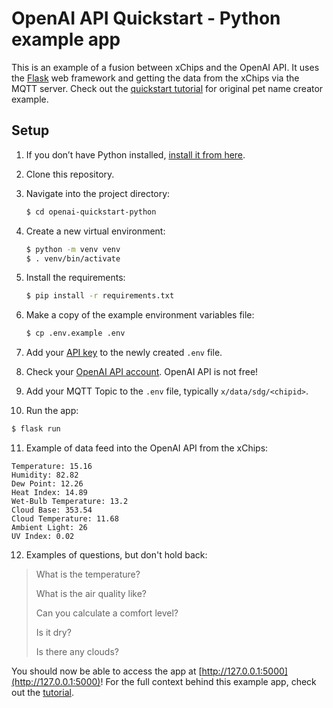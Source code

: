 # OpenAI API Quickstart - Python example app

This is an example of a fusion between xChips and the OpenAI API. It uses the [Flask](https://flask.palletsprojects.com/en/2.0.x/) web framework and getting the data from the xChips via the MQTT server. Check out the [quickstart tutorial](https://beta.openai.com/docs/quickstart) for original pet name creator example.

## Setup

1. If you don’t have Python installed, [install it from here](https://www.python.org/downloads/).

2. Clone this repository.

3. Navigate into the project directory:

   ```bash
   $ cd openai-quickstart-python
   ```

4. Create a new virtual environment:

   ```bash
   $ python -m venv venv
   $ . venv/bin/activate
   ```

5. Install the requirements:

   ```bash
   $ pip install -r requirements.txt
   ```

6. Make a copy of the example environment variables file:

   ```bash
   $ cp .env.example .env
   ```

7. Add your [API key](https://beta.openai.com/account/api-keys) to the newly created `.env` file.

8. Check your [OpenAI API account](https://platform.openai.com/account/billing/overview). OpenAI API is not free!

9. Add your MQTT Topic to the `.env` file, typically `x/data/sdg/<chipid>`.

10. Run the app:

   ```bash
   $ flask run
   ```

11. Example of data feed into the OpenAI API from the xChips:

   ```
   Temperature: 15.16
   Humidity: 82.82
   Dew Point: 12.26
   Heat Index: 14.89
   Wet-Bulb Temperature: 13.2
   Cloud Base: 353.54
   Cloud Temperature: 11.68
   Ambient Light: 26
   UV Index: 0.02
   ```

12. Examples of questions, but don't hold back:

> What is the temperature?
> 
> What is the air quality like?
> 
> Can you calculate a comfort level?
>
> Is it dry?
>
> Is there any clouds?

You should now be able to access the app at [http://127.0.0.1:5000](http://127.0.0.1:5000)! For the full context behind this example app, check out the [tutorial](https://beta.openai.com/docs/quickstart).
